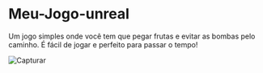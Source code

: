 # Meu-Jogo-unreal

 Um jogo simples onde você tem que pegar frutas e evitar as bombas pelo caminho. É fácil de jogar e perfeito para passar o tempo!

![Capturar](https://github.com/Lucas-Henrique1/Meu-Jogo-Unreal/assets/84040222/693ec09b-9ada-4f93-bfe1-aca8053d0a2c)

